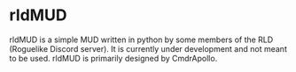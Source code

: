 # rldMUD

rldMUD is a simple MUD written in python by some members of the RLD (Roguelike Discord server). It is currently under development and not meant to be used. rldMUD is primarily designed by CmdrApollo.
